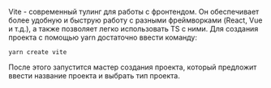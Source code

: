 Vite - современный тулинг для работы с фронтендом. Он обеспечивает более удобную и быструю работу с разными фреймворками (React, Vue и т.д.), а также позволяет легко использовать TS с ними.
Для создания проекта с помощью yarn достаточно ввести команду:
```
yarn create vite
```
После этого запустится мастер создания проекта, который предложит ввести название проекта и выбрать тип проекта. 


